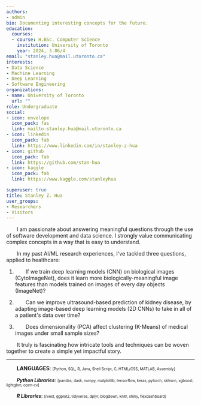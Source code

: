 ```yaml
---
authors:
- admin
bio: Documenting interesting concepts for the future.
education:
  courses:
  - course: H.BSc. Computer Science
    institution: University of Toronto
    year: 2024, 3.86/4
email: "stanley.hua@mail.utoronto.ca"
interests:
- Data Science
- Machine Learning
- Deep Learning
- Software Engineering
organizations:
- name: University of Toronto
  url: ""
role: Undergraduate
social:
- icon: envelope
  icon_pack: fas
  link: mailto:stanley.hua@mail.utoronto.ca
- icon: linkedin
  icon_pack: fab
  link: https://www.linkedin.com/in/stanley-z-hua
- icon: github
  icon_pack: fab
  link: https://github.com/stan-hua
- icon: kaggle
  icon_pack: fab
  link: https://www.kaggle.com/stanleyhua

superuser: true
title: Stanley Z. Hua
user_groups:
- Researchers
- Visitors
---
```

<style>
  .smaller{
    font-size: 70%;
  }
  .libraries{
    font-size: 90%;
  }
  .note{font-size: 10pt;
        line-height: 20pt;
        padding-bottom: 10px}
  p{text-indent: 2em;}
  details{font-size: 10pt;}
  summary{font-size: 100% !important;}
</style>



I am passionate about answering meaningful questions through the use of software development and data science. I strongly value communicating complex concepts in a way that is easy to understand.

In my past AI/ML research experiences, I've tackled three questions, applied to healthcare:

1. If we train deep learning models (CNN) on biological images (CytoImageNet), does it learn more biologically-meaningful image features than models trained on images of every day objects (ImageNet)?

2. Can we improve ultrasound-based prediction of kidney disease, by adapting image-based deep learning models (2D CNNs) to take in all of a patient's data over time?

3. Does dimensionality (PCA) affect clustering (K-Means) of medical images under small sample sizes?


It truly is fascinating how intricate tools and techniques can be woven together to create a simple yet impactful story.

---

**LANGUAGES**:  <span class="smaller">[Python, SQL, R, Java, Shell Script, C, HTML/CSS, MATLAB, Assembly]</span>

<span class="libraries">***Python Libraries***:</span>  <span class="smaller">[pandas, dask, numpy, matplotlib, tensorflow, keras, pytorch, sklearn, xgboost, lightgbm, open-cv]</span>

<span class="libraries">***R Libraries***:</span>  <span class="smaller">[rvest, ggplot2, tidyverse, dplyr, blogdown, knitr, shiny, flexdashboard]</span>
